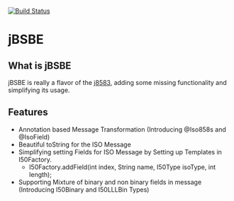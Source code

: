 [![Build Status](https://travis-ci.org/keyhan/jBSBE.svg?branch=master)](https://travis-ci.org/keyhan/jBSBE)
# jBSBE
## What is jBSBE
jBSBE is really a flavor of the [j8583](https://github.com/chochos/j8583), adding some missing functionality and simplifying its usage. 

## Features
- Annotation based Message Transformation (Introducing @Iso858s and @IsoField)
- Beautiful toString for the ISO Message
- Simplifying setting Fields for ISO Message by Setting up Templates in I50Factory.
  - I50Factory.addField(int index, String name, I50Type isoType, int length);
- Supporting Mixture of binary and non binary fields in message (Introducing I50Binary and I50LLLBin Types)

